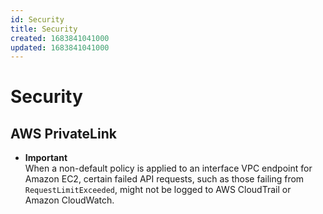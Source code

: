 ```yaml
---
id: Security
title: Security
created: 1683841041000
updated: 1683841041000
---
```

# Security
## AWS PrivateLink

- **Important**  
When a non\-default policy is applied to an interface VPC endpoint for Amazon EC2, certain failed API requests, such as those failing from `RequestLimitExceeded`, might not be logged to AWS CloudTrail or Amazon CloudWatch\.

